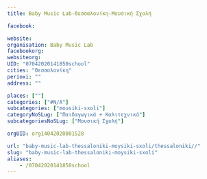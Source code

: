 ```yaml
---
title: Baby Music Lab-Θεσσαλονίκη-Μουσική Σχολή

facebook:

website:
organisation: Baby Music Lab
facebookorg:
websiteorg:
UID: "07042020141850school"
cities: "Θεσσαλονίκη"
perioxi: ""
address: ""

places: [""]
categories: ["#N/A"]
subcategories: ["mousiki-sxoli"]
categoryNoSLug: ["Παιδαγωγικά + Καλιτεχνικά"]
subcategoriesNoSLug: ["Μουσική Σχολή"]

orgUID: org14042020001528

url: "baby-music-lab-thessaloniki-moysiki-sxoli/thessaloniki//"
slug: "baby-music-lab-thessaloniki-moysiki-sxoli"
aliases:
    - /07042020141850school
---
```






